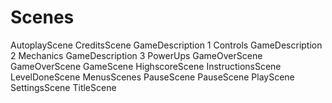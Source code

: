 # Scenes

AutoplayScene
CreditsScene
GameDescription 1 Controls
GameDescription 2 Mechanics
GameDescription 3 PowerUps
GameOverScene
GameOverScene
GameScene
HighscoreScene
InstructionsScene
LevelDoneScene
MenusScenes
PauseScene
PauseScene
PlayScene
SettingsScene
TitleScene
